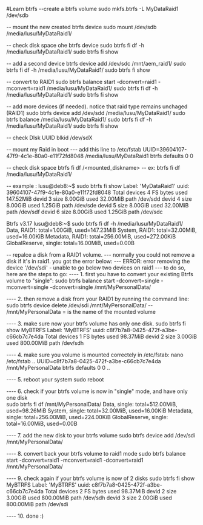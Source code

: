 #Learn btrfs
--create a btrfs volume
sudo mkfs.btrfs -L MyDataRaid1 /dev/sdb

-- mount the new created btrfs device 
sudo mount /dev/sdb /media/lusu/MyDataRaid1/

-- check disk space ohe btrfs device
sudo btrfs fi df -h /media/lusu/MyDataRaid1/
sudo btrfs fi show

-- add a second device
btrfs device add /dev/sdc /mnt/aem_raid1/
sudo btrfs fi df -h /media/lusu/MyDataRaid1/
sudo btrfs fi show

-- convert to RAID1
sudo btrfs balance start -dconvert=raid1 -mconvert=raid1 /media/lusu/MyDataRaid1/
sudo btrfs fi df -h /media/lusu/MyDataRaid1/
sudo btrfs fi show

-- add more devices (if needed). notice that raid type remains unchaged (RAID1)
sudo btrfs device add /dev/sdd /media/lusu/MyDataRaid1/
sudo btrfs balance /media/lusu/MyDataRaid1/
sudo btrfs fi df -h /media/lusu/MyDataRaid1/
sudo btrfs fi show

-- check DIsk UUID
blkid /dev/sdX

-- mount my Raid in boot
--- add this line to /etc/fstab
UUID=39604107-47f9-4c1e-80a0-e11f72fd8048 /media/lusu/MyDataRaid1 btrfs defaults 0 0

-- check disk space
btrfs fi df /<mounted_diskname>  -- ex: btrfs fi df /media/lusu/MyDataRaid1/

-- example :
lusu@deb8:~$ sudo btrfs fi show
Label: 'MyDataRaid1'  uuid: 39604107-47f9-4c1e-80a0-e11f72fd8048
	Total devices 4 FS bytes used 147.52MiB
	devid    3 size 8.00GiB used 32.00MiB path /dev/sdd
	devid    4 size 8.00GiB used 1.25GiB path /dev/sde
	devid    5 size 8.00GiB used 32.00MiB path /dev/sdf
	devid    6 size 8.00GiB used 1.25GiB path /dev/sdc

Btrfs v3.17
lusu@deb8:~$ sudo btrfs fi df -h /media/lusu/MyDataRaid1/
Data, RAID1: total=1.00GiB, used=147.23MiB
System, RAID1: total=32.00MiB, used=16.00KiB
Metadata, RAID1: total=256.00MiB, used=272.00KiB
GlobalReserve, single: total=16.00MiB, used=0.00B

-- repalce a disk from a RAID1 volume. 
--- normally you could not remove a disk if it's in raid1. you got the error below: 
--- ERROR: error removing the device '/dev/sdi' - unable to go below two devices on raid1
--- to do so, here are the steps to go:
---- 1. first you have to convert your existing Btrfs volume to "single":
sudo btrfs balance start -dconvert=single -mconvert=single -dconvert=single /mnt/MyPersonalData/

---- 2. then remove a disk from your RAID1 by running the command line:  
sudo btrfs device delete /dev/sdi /mnt/MyPersonalData/ -- /mnt/MyPersonalData = is the name of the mounted volume 

---- 3. make sure now your btrfs volume has only one disk. 
sudo btrfs fi show MyBTRFS
Label: 'MyBTRFS'  uuid: c8f7b7a8-0425-472f-a3be-c66cb7c7e4da
	Total devices 1 FS bytes used 98.37MiB
	devid    2 size 3.00GiB used 800.00MiB path /dev/sdh

---- 4. make sure you volume is mounted correctely in /etc/fstab:
nano /etc/fstab
..
UUID=c8f7b7a8-0425-472f-a3be-c66cb7c7e4da /mnt/MyPersonalData btrfs defaults 0 0
..
 
---- 5. reboot your system
sudo reboot

---- 6. check if your btrfs volume is now in "single" mode, and have only one disk  
sudo btrfs fi df /mnt/MyPersonalData/
Data, single: total=512.00MiB, used=98.26MiB
System, single: total=32.00MiB, used=16.00KiB
Metadata, single: total=256.00MiB, used=224.00KiB
GlobalReserve, single: total=16.00MiB, used=0.00B

---- 7. add the new disk to your btrfs volume 
sudo btrfs device add /dev/sdi /mnt/MyPersonalData/


---- 8. convert back your btrfs volume to raid1 mode
sudo btrfs balance start -dconvert=raid1 -mconvert=raid1 -dconvert=raid1 /mnt/MyPersonalData/

---- 9. check again if your btrfs volume is now of 2 disks 
sudo btrfs fi show MyBTRFS
Label: 'MyBTRFS'  uuid: c8f7b7a8-0425-472f-a3be-c66cb7c7e4da
	Total devices 2 FS bytes used 98.37MiB
	devid    2 size 3.00GiB used 800.00MiB path /dev/sdh
	devid    3 size 2.00GiB used 800.00MiB path /dev/sdi

---- 10. done :)
